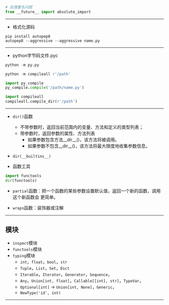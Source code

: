 

```py
# 处理重名问题
from __future__ import absolute_import


```

---


- 格式化源码
```
pip install autopep8
autopep8 --aggressive --aggressive name.py

```
---
- python字节码文件.pyc
```py
python -m py.py

python -m compileall r'/path'

import py_compile
py_compile.compile('/path/name.py')

import compileall
compileall.compile_dir(r'/path')

```






---

- `dir()`函数
    - 不带参数时，返回当前范围内的变量、方法和定义的类型列表；
    - 带参数时，返回参数的属性、方法列表
        - 如果参数包含方法__dir__()，该方法将被调用。
        - 如果参数不包含__dir__()，该方法将最大限度地收集参数信息。

- `dir(__builtins__)`


- 函数工具
```py
import functools
dir(functools)


```
- `partial`函数：把一个函数的某些参数设置默认值，返回一个新的函数，调用这个新函数会 更简单。

- `wraps`函数：装饰器或注解

---
## 模块
- `inspect`模块
- `functools`模块
- `typing`模块
    - `int`，`float`，`bool`，`str`
    - `Tuple`，`List`，`Set`，`Dict`
    - `Iterable`，`Iterator`，`Generator`，`Sequence`，
    - `Any`，`Union[int, float]`，`Callable[[int], str]`，`TypeVar`，
    - `Optional[int]` -> `Union[int, None]`，`Generic`，
    - `NewType('id', int)`



---
